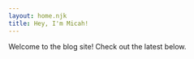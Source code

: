 ```yaml
---
layout: home.njk
title: Hey, I'm Micah!
---
```


Welcome to the blog site! Check out the latest below.
